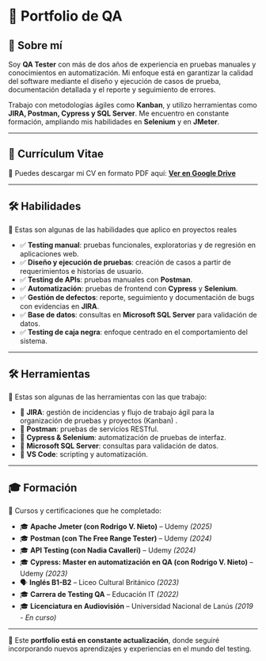 # 📌 Portfolio de QA

## 👤 Sobre mí
Soy **QA Tester** con más de dos años de experiencia en pruebas manuales y conocimientos en automatización. Mi enfoque está en garantizar la calidad del software mediante el diseño y ejecución de casos de prueba, documentación detallada y el reporte y seguimiento de errores.

Trabajo con metodologías ágiles como **Kanban**, y utilizo herramientas como **JIRA, Postman, Cypress y SQL Server**. Me encuentro en constante formación, ampliando mis habilidades en **Selenium** y en **JMeter**.

---

## 📄 Currículum Vitae
📌 Puedes descargar mi CV en formato PDF aquí: **[Ver en Google Drive](https://drive.google.com/drive/u/1/folders/15WaMY_9IG9rJGOgr3iDB8Zst75mQf-Nh)**

---

## 🛠 Habilidades
📌 Estas son algunas de las habilidades que aplico en proyectos reales

- ✅ **Testing manual**: pruebas funcionales, exploratorias y de regresión en aplicaciones web.
- ✅ **Diseño y ejecución de pruebas**: creación de casos a partir de requerimientos e historias de usuario.
- ✅ **Testing de APIs**: pruebas manuales con **Postman**.
- ✅ **Automatización**: pruebas de frontend con **Cypress** y **Selenium**.
- ✅ **Gestión de defectos**: reporte, seguimiento y documentación de bugs con evidencias en **JIRA**.
- ✅ **Base de datos**: consultas en **Microsoft SQL Server** para validación de datos.
- ✅ **Testing de caja negra**: enfoque centrado en el comportamiento del sistema.

---

## 🛠 Herramientas
📌 Estas son algunas de las herramientas con las que trabajo:

- 🔹 **JIRA**: gestión de incidencias y flujo de trabajo ágil para la organización de pruebas y proyectos (Kanban) .
- 🔹 **Postman**: pruebas de servicios RESTful.
- 🔹 **Cypress & Selenium**: automatización de pruebas de interfaz.
- 🔹 **Microsoft SQL Server**: consultas para validación de datos.
- 🔹 **VS Code**: scripting y automatización.

---

## 🎓 Formación
📌 Cursos y certificaciones que he completado:

- 🎓 **Apache Jmeter (con Rodrigo V. Nieto)** – Udemy *(2025)*
- 🎓 **Postman (con The Free Range Tester)** – Udemy *(2024)*
- 🎓 **API Testing (con Nadia Cavalleri)** – Udemy *(2024)*
- 🎓 **Cypress: Master en automatización en QA (con Rodrigo V. Nieto)** – Udemy *(2023)*
- 🗣 **Inglés B1-B2** – Liceo Cultural Británico *(2023)*
- 🎓 **Carrera de Testing QA** – Educación IT *(2022)*
- 🎓 **Licenciatura en Audiovisión** – Universidad Nacional de Lanús *(2019 - En curso)*

---


📌 Este **portfolio está en constante actualización**, donde seguiré incorporando nuevos aprendizajes y experiencias en el mundo del testing.
